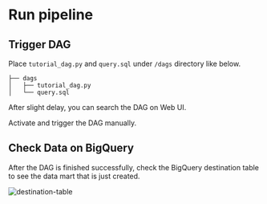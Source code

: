 # Run pipeline

## Trigger DAG 
Place `tutorial_dag.py` and `query.sql` under `/dags` directory like below. 
```tree
├── dags
│   ├── tutorial_dag.py
│   └── query.sql
```
After slight delay, you can search the DAG on Web UI. 

Activate and trigger the DAG manually. 

## Check Data on BigQuery

After the DAG is finished successfully, check the BigQuery destination table to see the data mart that is just created.

![destination-table](/airflow-with-bigquery-guide/img/destination-table.png)